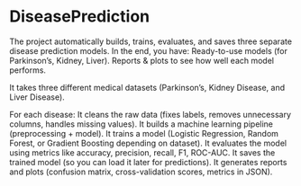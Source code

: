 # DiseasePrediction
The project automatically builds, trains, evaluates, and saves three separate disease prediction models.  In the end, you have:  Ready-to-use models (for Parkinson’s, Kidney, Liver).  Reports &amp; plots to see how well each model performs.

It takes three different medical datasets (Parkinson’s, Kidney Disease, and Liver Disease).

For each disease:
It cleans the raw data (fixes labels, removes unnecessary columns, handles missing values).
It builds a machine learning pipeline (preprocessing + model).
It trains a model (Logistic Regression, Random Forest, or Gradient Boosting depending on dataset).
It evaluates the model using metrics like accuracy, precision, recall, F1, ROC-AUC.
It saves the trained model (so you can load it later for predictions).
It generates reports and plots (confusion matrix, cross-validation scores, metrics in JSON).
